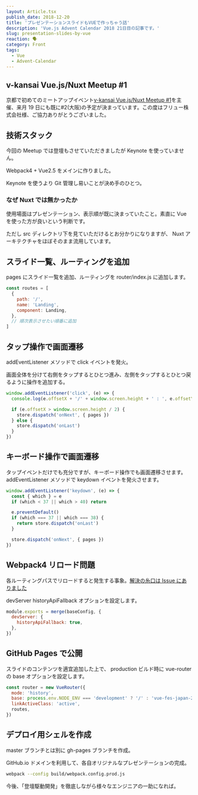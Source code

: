 ```yaml
---
layout: Article.tsx
publish_date: 2018-12-20
title: 'プレゼンテーションスライドもVUEで作っちゃう話'
description: 'Vue.js Advent Calendar 2018 21日目の記事です。'
slug: presentation-slides-by-vue
reaction: 🗣
category: Front
tags:
  - Vue
  - Advent-Calendar
---
```


## v-kansai Vue.js/Nuxt Meetup #1

京都で初めてのミートアップイベント[v-kansai Vue.js/Nuxt Meetup #1](https://vuekansai.connpass.com/event/110542/)を主催、来月 19 日にも既に#2(大阪)の予定が決まっています。この度はフリュー株式会社様、ご協力ありがとうございました。

## 技術スタック

今回の Meetup では登壇もさせていただきましたが Keynote を使っていません。

Webpack4 + Vue2.5 をメインに作りました。

Keynote を使うより Git 管理し易いことが決め手のひとつ。

### なぜ Nuxt では無かったか

使用場面はプレゼンテーション、表示順が既に決まっていたこと。素直に Vue を使った方が良いという判断です。

ただし src ディレクトリ下を見ていただけるとお分かりになりますが、 Nuxt アーキテクチャをほぼそのまま流用しています。

## スライド一覧、ルーティングを追加

pages にスライド一覧を追加、ルーティングを router/index.js に追加します。

```js
const routes = [
  {
    path: '/',
    name: 'Landing',
    component: Landing,
  },
  // 順次表示させたい順番に追加
]
```

## タップ操作で画面遷移

addEventListener メソッドで click イベントを発火。

画面全体を分けて右側をタップするとひとつ進み、左側をタップするとひとつ戻るように操作を追加する。

```js
window.addEventListener('click', (e) => {
  console.log(e.offsetX + '/' + window.screen.height + ' : ', e.offsetY + '/' + window.screen.width)

  if (e.offsetX > window.screen.height / 2) {
    store.dispatch('onNext', { pages })
  } else {
    store.dispatch('onLast')
  }
})
```

## キーボード操作で画面遷移

タップイベントだけでも充分ですが、キーボード操作でも画面遷移させます。 addEventListener メソッドで keydown イベントを発火させます。

```js
window.addEventListener('keydown', (e) => {
  const { which } = e
  if (which < 37 || which > 40) return

  e.preventDefault()
  if (which === 37 || which === 38) {
    return store.dispatch('onLast')
  }

  store.dispatch('onNext', { pages })
})
```

## Webpack4 リロード問題

各ルーティングパスでリロードすると発生する事象。[解決の糸口は Issue にありました](https://github.com/vuejs/vue-router/issues/1254)

devServer historyApiFallback オプションを設定します。

```js
module.exports = merge(baseConfig, {
  devServer: {
    historyApiFallback: true,
  },
})
```

## GitHub Pages で公開

スライドのコンテンツを適宜追加した上で、 production ビルド時に vue-router の base オプションを設定します。

```js
const router = new VueRouter({
  mode: 'history',
  base: process.env.NODE_ENV === 'development' ? '/' : 'vue-fes-japan-2018-feedback/',
  linkActiveClass: 'active',
  routes,
})
```

## デプロイ用シェルを作成

master ブランチとは別に gh-pages ブランチを作成。

GitHub.io ドメインを利用して、各自オリジナルなプレゼンテーションの完成。

```bash
webpack --config build/webpack.config.prod.js
```

今後、「登壇駆動開発」を徹底しながら様々なエンジニアの一助になれば。
